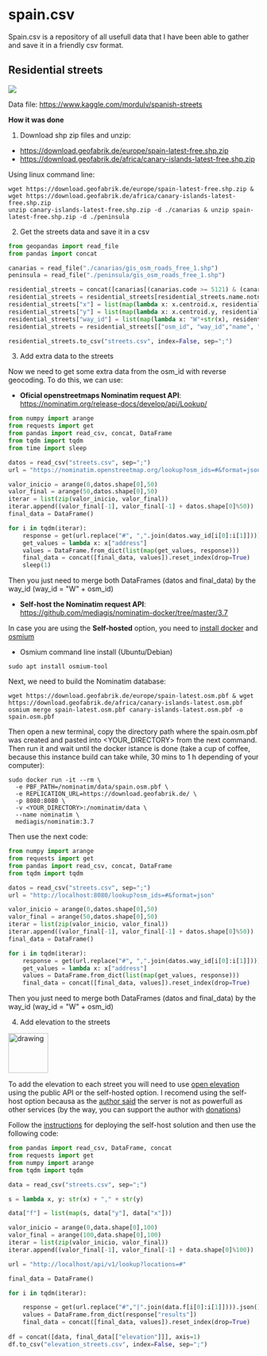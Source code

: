 # spain.csv

Spain.csv is a repository of all usefull data that I have been able to gather and save it in a friendly csv format.

## Residential streets

![](https://external-content.duckduckgo.com/iu/?u=https%3A%2F%2Fwww.fastly.com%2Fcimages%2F6pk8mg3yh2ee%2F1sCSmqPwnee48yomOMS66k%2Fc8f2760ef964c72bac1cfc0d0eb71a25%2Fopenstreetmap-2.png%3Fauto%3Dwebp%26width%3D300%26height%3D155%26fit%3Dbounds&f=1&nofb=1)

Data file: https://www.kaggle.com/mordulv/spanish-streets

**How it was done**

1. Download shp zip files and unzip:

- https://download.geofabrik.de/europe/spain-latest-free.shp.zip
- https://download.geofabrik.de/africa/canary-islands-latest-free.shp.zip

Using linux command line:

```
wget https://download.geofabrik.de/europe/spain-latest-free.shp.zip & wget https://download.geofabrik.de/africa/canary-islands-latest-free.shp.zip
unzip canary-islands-latest-free.shp.zip -d ./canarias & unzip spain-latest-free.shp.zip -d ./peninsula
```
2. Get the streets data and save it in a csv

```python
from geopandas import read_file
from pandas import concat

canarias = read_file("./canarias/gis_osm_roads_free_1.shp")
peninsula = read_file("./peninsula/gis_osm_roads_free_1.shp")

residential_streets = concat([canarias[(canarias.code >= 5121) & (canarias.code <= 5124)], peninsula[(peninsula.code >= 5121) & (peninsula.code <= 5124)]])
residential_streets = residential_streets[residential_streets.name.notnull()]
residential_streets["x"] = list(map(lambda x: x.centroid.x, residential_streets["geometry"]))
residential_streets["y"] = list(map(lambda x: x.centroid.y, residential_streets["geometry"]))
residential_streets["way_id"] = list(map(lambda x: "W"+str(x), residential_streets["osm_id"]))
residential_streets = residential_streets[["osm_id", "way_id","name", "x", "y"]]

residential_streets.to_csv("streets.csv", index=False, sep=";")
```

3. Add extra data to the streets

Now we need to get some extra data from the osm_id with reverse geocoding. To do this, we can use:

- **Oficial openstreetmaps Nominatim request API**: https://nominatim.org/release-docs/develop/api/Lookup/

```python
from numpy import arange
from requests import get
from pandas import read_csv, concat, DataFrame
from tqdm import tqdm
from time import sleep

datos = read_csv("streets.csv", sep=";")
url = "https://nominatim.openstreetmap.org/lookup?osm_ids=#&format=json"

valor_inicio = arange(0,datos.shape[0],50)
valor_final = arange(50,datos.shape[0],50)
iterar = list(zip(valor_inicio, valor_final))
iterar.append((valor_final[-1], valor_final[-1] + datos.shape[0]%50))
final_data = DataFrame()

for i in tqdm(iterar):
    response = get(url.replace("#", ",".join(datos.way_id[i[0]:i[1]]))).json()
    get_values = lambda x: x["address"]
    values = DataFrame.from_dict(list(map(get_values, response)))
    final_data = concat([final_data, values]).reset_index(drop=True)
    sleep(1)

```

Then you just need to merge both DataFrames (datos and final_data) by the way_id (way_id = "W" + osm_id)

- **Self-host the Nominatim request API**: https://github.com/mediagis/nominatim-docker/tree/master/3.7

In case you are using the **Self-hosted** option, you need to [install docker](https://docs.docker.com/engine/install/) and [osmium](https://osmcode.org/osmium-tool/manual.html)

- Osmium command line install (Ubuntu/Debian)

```
sudo apt install osmium-tool
```
Next, we need to build the Nominatim database:

```
wget https://download.geofabrik.de/europe/spain-latest.osm.pbf & wget https://download.geofabrik.de/africa/canary-islands-latest.osm.pbf
osmium merge spain-latest.osm.pbf canary-islands-latest.osm.pbf -o spain.osm.pbf
```

Then open a new terminal, copy the directory path where the spain.osm.pbf was created and pasted into <YOUR_DIRECTORY> from the next command. Then run it and wait until the docker istance is done (take a cup of coffee, because this instance build can take while, 30 mins to 1 h depending of your computer):

```
sudo docker run -it --rm \
  -e PBF_PATH=/nominatim/data/spain.osm.pbf \
  -e REPLICATION_URL=https://download.geofabrik.de/ \
  -p 8080:8080 \
  -v <YOUR_DIRECTORY>:/nominatim/data \
  --name nominatim \
  mediagis/nominatim:3.7
```

Then use the next code:

```python
from numpy import arange
from requests import get
from pandas import read_csv, concat, DataFrame
from tqdm import tqdm

datos = read_csv("streets.csv", sep=";")
url = "http://localhost:8080/lookup?osm_ids=#&format=json"

valor_inicio = arange(0,datos.shape[0],50)
valor_final = arange(50,datos.shape[0],50)
iterar = list(zip(valor_inicio, valor_final))
iterar.append((valor_final[-1], valor_final[-1] + datos.shape[0]%50))
final_data = DataFrame()

for i in tqdm(iterar):
    response = get(url.replace("#", ",".join(datos.way_id[i[0]:i[1]]))).json()
    get_values = lambda x: x["address"]
    values = DataFrame.from_dict(list(map(get_values, response)))
    final_data = concat([final_data, values]).reset_index(drop=True)
```

Then you just need to merge both DataFrames (datos and final_data) by the way_id (way_id = "W" + osm_id)

4. Add elevation to the streets

<img src="https://www.open-elevation.com/images/logo.svg" alt="drawing" width="80"/>

To add the elevation to each street you will need to use [open elevation](https://www.open-elevation.com/) using the public API or the self-hosted option. I recomend using the self-host option becausa as the [author said](https://stackoverflow.com/a/68697220) the server is not as powerfull as other services (by the way, you can support the author with [donations](https://www.open-elevation.com/#donate))

Follow the [instructions](https://github.com/Jorl17/open-elevation/blob/master/docs/host-your-own.md) for deploying the self-host solution and then use the following code:

```python
from pandas import read_csv, DataFrame, concat
from requests import get
from numpy import arange
from tqdm import tqdm

data = read_csv("streets.csv", sep=";")

s = lambda x, y: str(x) + "," + str(y)

data["f"] = list(map(s, data["y"], data["x"]))

valor_inicio = arange(0,data.shape[0],100)
valor_final = arange(100,data.shape[0],100)
iterar = list(zip(valor_inicio, valor_final))
iterar.append((valor_final[-1], valor_final[-1] + data.shape[0]%100))

url = "http://localhost/api/v1/lookup?locations=#"

final_data = DataFrame()

for i in tqdm(iterar):

    response = get(url.replace("#","|".join(data.f[i[0]:i[1]]))).json()
    values = DataFrame.from_dict(response["results"])
    final_data = concat([final_data, values]).reset_index(drop=True)
    
df = concat([data, final_data[["elevation"]]], axis=1)
df.to_csv("elevation_streets.csv", index=False, sep=";")
```
